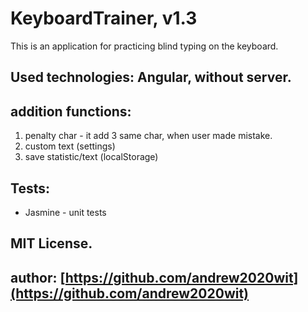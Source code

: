 # KeyboardTrainer, v1.3

This is an application for practicing blind typing on the keyboard.

## Used technologies: Angular, without server.

## addition functions:

1. penalty char - it add 3 same char, when user made mistake.
2. custom text (settings)
3. save statistic/text (localStorage)

## Tests:
- Jasmine - unit tests

## MIT License.

## author: [https://github.com/andrew2020wit](https://github.com/andrew2020wit)

